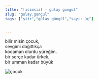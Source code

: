 ```yaml
---
title: "[isimsiz] - gülay güngül"
slug: "gulay.gungul"
tags: ["şiir","gülay güngül","sayı: üç"]


---
```

bilir misin çocuk,\
sevgimi dağıttıkça\
kocaman olurdu yüreğim.\
bir serçe kadar ürkek,\
bir umman kadar büyük


![çocuk](/img/ky03_16.medium.jpg)